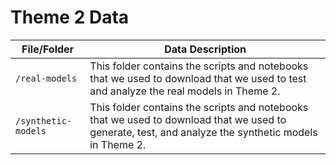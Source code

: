 # Theme 2 Data
|File/Folder|Data Description|
|----|-----------------|
|`/real-models`| This folder contains the scripts and notebooks that we used to download that we used to test and analyze the real models in Theme 2.|
|`/synthetic-models`| This folder contains the scripts and notebooks that we used to download that we used to generate, test, and analyze the synthetic models in Theme 2.|